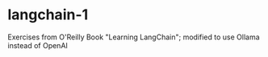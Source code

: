 # langchain-1

Exercises from O'Reilly Book "Learning LangChain"; modified to use Ollama instead of OpenAI
